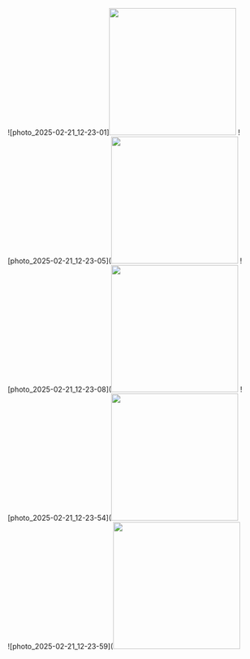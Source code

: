 ![photo_2025-02-21_12-23-01]<img src ="https://github.com/user-attachments/assets/bbaa5514-5e71-4939-a70d-fe1d73f808c7" width=250>  ![photo_2025-02-21_12-23-05](<img src ="https://github.com/user-attachments/assets/d0c370c1-ae5b-4a7c-976c-54d3892d4fee" width=250>  ![photo_2025-02-21_12-23-08](<img src ="https://github.com/user-attachments/assets/f9902def-023e-408a-8d6b-a076cea69e24" width=250>
![photo_2025-02-21_12-23-54](<img src ="https://github.com/user-attachments/assets/42ff9a29-5b56-482d-ad9d-8a10013c61ef" width=250>  
![photo_2025-02-21_12-23-59](<img src ="https://github.com/user-attachments/assets/5b7712c2-e229-44af-a16f-deec494000ba" width=250>



